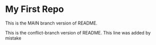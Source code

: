 # My First Repo

This is the MAIN branch version of README.

This is the conflict-branch version of README.
This line was added by mistake
